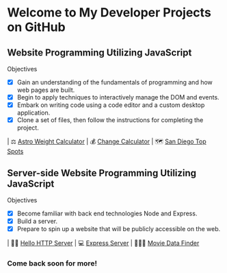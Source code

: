 # Welcome to My Developer Projects on GitHub

## Website Programming Utilizing JavaScript

Objectives
- [x] Gain an understanding of the fundamentals of programming and how web pages are built.
- [x] Begin to apply techniques to interactively manage the DOM and events.
- [x] Embark on writing code using a code editor and a custom desktop application.
- [x] Clone a set of files, then follow the instructions for completing the project.

| ⚖️ [Astro Weight Calculator](https://thedevcodingken.github.io/my-astro-weight-calculator/) 
| 💰 [Change Calculator](https://thedevcodingken.github.io/my-change-calculator/)
| 🗺 [San Diego Top Spots](https://thedevcodingken.github.io/san-diego-top-spots/)

## Server-side Website Programming Utilizing JavaScript

Objectives
- [x] Become familiar with back end technologies Node and Express.
- [x] Build a server.
- [x] Prepare to spin up a website that will be publicly accessible on the web.

| 👋🏾 [Hello HTTP Server](https://github.com/TheDevCodingKen/hello-http-server)
| 💻 [Express Server](https://github.com/TheDevCodingKen/express-server)
| 🕵🏾‍♂️ [Movie Data Finder](https://github.com/TheDevCodingKen/movie-data-finder)

### Come back soon for more!
